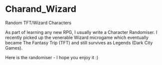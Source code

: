 # Charand_Wizard
Random TFT/Wizard Characters

As part of learning any new RPG, I usually write a Character Randomiser. I recently picked up the venerable Wizard microgame which eventually became The Fantasy Trip (TFT) and still survives as Legends (Dark City Games).

Here is the randomiser - I hope you enjoy it :)
